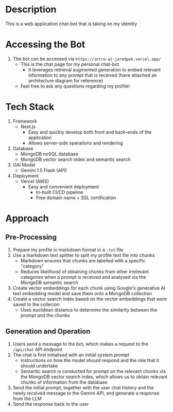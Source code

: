 # Description

This is a web application chat-bot that is taking on my identity

# Accessing the Bot

1. The bot can be accessed via ```https://intro-ai-jaredpek.vercel.app/```
   - This is the chat page for my personal chat-bot
      - It leverages retrieval augmented generation to embed relevant information to any prompt that is received (have attached an architecture diagram for reference)
   - Feel free to ask any questions regarding my profile!

# Tech Stack

1. Framework
   - Next.js
      - Easy and quickly develop both front and back-ends of the application
      - Allows server-side operations and rendering
2. Database
   - MongoDB noSQL database
   - MongoDB vector search index and semantic search
3. GAI Model
   - Gemini 1.5 Flash (API)
5. Deployment
   - Vercel (AWS)
      - Easy and convenient deployment
         - In-built CI/CD pipeline
         - Free domain name + SSL certification

# Approach

## Pre-Processing
1. Prepare my profile in markdown format in a ```.txt``` file
2. Use a markdown text splitter to split my profile text file into chunks
   - Markdown ensures that chunks are labelled with a specific "category"
   - Reduces likelihood of obtaining chunks from other irrelevant categories when a prompt is received and analysed via the MongoDB semantic search
3. Create vector embeddings for each chunk using Google's generative AI text embedding model and save them onto a MongoDB collection
4. Create a vector search index based on the vector embeddings that were saved to the collecion
   - Uses euclidean distance to determine the similarity between the prompt and the chunks

## Generation and Operation
1. Users send a message to the bot, which makes a request to the ```/api/chat``` API endpoint
2. The chat is first initialised with an initial system prompt
   - Instructions on how the model should respond and the role that it should undertake
   - Semantic search is conducted for prompt on the relevant chunks via the MongoDB vector search index, which allows us to obtain relevant chunks of information from the database
3. Send the initial prompt, together with the user chat history and the newly received message to the Gemini API, and generate a response from the LLM
4. Send the response back to the user
